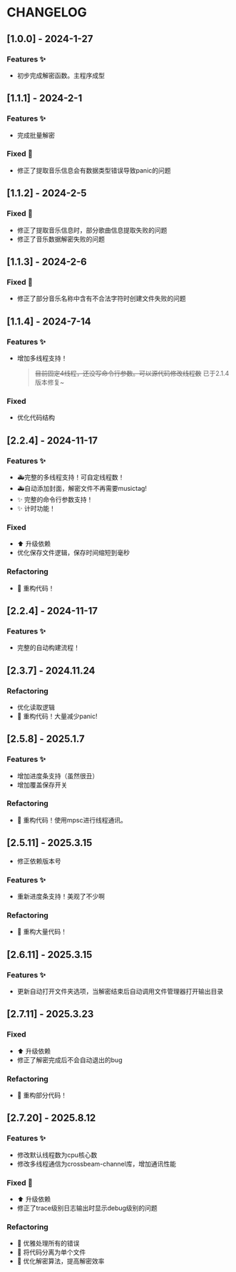 # CHANGELOG
## [1.0.0] - 2024-1-27
### Features :sparkles:
- 初步完成解密函数。主程序成型

## [1.1.1] - 2024-2-1
### Features :sparkles:
- 完成批量解密
### Fixed :bug:
- 修正了提取音乐信息会有数据类型错误导致panic的问题

## [1.1.2] - 2024-2-5
### Fixed :bug:
 - 修正了提取音乐信息时，部分歌曲信息提取失败的问题
 - 修正了音乐数据解密失败的问题
## [1.1.3] - 2024-2-6
### Fixed :bug:
 - 修正了部分音乐名称中含有不合法字符时创建文件失败的问题
## [1.1.4] - 2024-7-14
### Features :sparkles:
- 增加多线程支持！
  > ~~目前固定4线程，还没写命令行参数。可以源代码修改线程数~~ 已于2.1.4版本修复~
### Fixed
- 优化代码结构

## [2.2.4] - 2024-11-17
### Features :sparkles:
- :ambulance:完整的多线程支持！可自定线程数！
- :ambulance:自动添加封面，解密文件不再需要musictag!
- :sparkles: 完整的命令行参数支持！
- :sparkles: 计时功能！
### Fixed
- :arrow_up: 升级依赖
- 优化保存文件逻辑，保存时间缩短到毫秒
### Refactoring
- :hammer: 重构代码！
## [2.2.4] - 2024-11-17
### Features :sparkles:
- 完整的自动构建流程！

## [2.3.7] - 2024.11.24
### Refactoring
- 优化读取逻辑
- :hammer: 重构代码！大量减少panic!

## [2.5.8] - 2025.1.7
### Features :sparkles:
- 增加进度条支持（虽然很丑）
- 增加覆盖保存开关
### Refactoring
- :hammer: 重构代码！使用mpsc进行线程通讯。


## [2.5.11] - 2025.3.15
- 修正依赖版本号
### Features :sparkles:
- 重新进度条支持！美观了不少啊
### Refactoring
- :hammer: 重构大量代码！

## [2.6.11] - 2025.3.15
### Features :sparkles:
- 更新自动打开文件夹选项，当解密结束后自动调用文件管理器打开输出目录

## [2.7.11] - 2025.3.23
### Fixed
- :arrow_up: 升级依赖
- 修正了解密完成后不会自动退出的bug
### Refactoring
- :hammer: 重构部分代码！

## [2.7.20] - 2025.8.12
### Features :sparkles:
 - 修改默认线程数为cpu核心数
 - 修改多线程通信为crossbeam-channel库，增加通讯性能
### Fixed :bug:
 - :arrow_up: 升级依赖
 - 修正了trace级别日志输出时显示debug级别的问题
### Refactoring
 - :hammer: 优雅处理所有的错误
 - :hammer: 将代码分离为单个文件
 - :hammer: 优化解密算法，提高解密效率